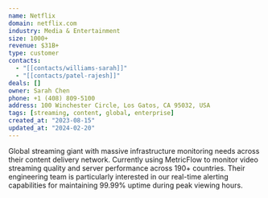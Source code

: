 ```yaml
---
name: Netflix
domain: netflix.com
industry: Media & Entertainment
size: 1000+
revenue: $31B+
type: customer
contacts:
  - "[[contacts/williams-sarah]]"
  - "[[contacts/patel-rajesh]]"
deals: []
owner: Sarah Chen
phone: +1 (408) 809-5100
address: 100 Winchester Circle, Los Gatos, CA 95032, USA
tags: [streaming, content, global, enterprise]
created_at: "2023-08-15"
updated_at: "2024-02-20"
---
```


Global streaming giant with massive infrastructure monitoring needs across their content delivery network. Currently using MetricFlow to monitor video streaming quality and server performance across 190+ countries. Their engineering team is particularly interested in our real-time alerting capabilities for maintaining 99.99% uptime during peak viewing hours.